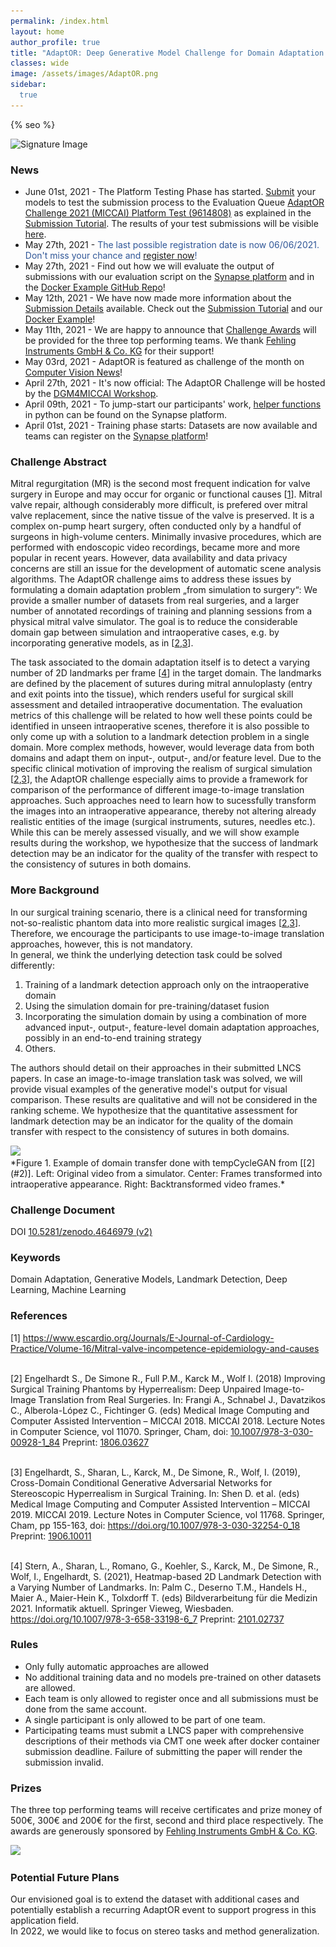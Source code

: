 ```yaml
---
permalink: /index.html
layout: home
author_profile: true
title: "AdaptOR: Deep Generative Model Challenge for Domain Adaptation in Surgery"
classes: wide
image: /assets/images/AdaptOR.png
sidebar:
  true
---
```

{% seo %}

<div class="centered">
  <img class="centered-image" src="/assets/images/SignatureImage.jpg" alt="Signature Image" srcset="/assets/images/SignatureImage.jpg 1541w, /assets/images/SignatureImage-medium.jpg 1017w, /assets/images/SignatureImage-small.jpg 509w, /assets/images/SignatureImage-mini.jpg 154w" sizes="50vw">
</div>

### <a id="News" class="uncolored_link">News </a>
<ul>
<li> June 01st, 2021 - The Platform Testing Phase has started. <a href="https://adaptor2021.github.io/submissiondetails/">Submit</a> your models to test the submission process to the Evaluation Queue <a href="https://www.synapse.org/#!Synapse:syn25314439/challenge/">AdaptOR Challenge 2021 (MICCAI) Platform Test (9614808)</a> as explained in the <a href="https://www.synapse.org/#!Synapse:syn25314439/wiki/610471">Submission Tutorial</a>. The results of your test submissions will be visible <a href="https://www.synapse.org/#!Synapse:syn25314439/wiki/609452">here</a>.</li>
<div class="smaller-text">
<li> May 27th, 2021 - <span style="color: #2f5697;">The last possible registration date is now 06/06/2021. Don't miss your chance and <a href="https://adaptor2021.github.io/registration/">register now</a>!</span></li>
<li> May 27th, 2021 - Find out how we will evaluate the output of submissions with our evaluation script on the <a href="https://www.synapse.org/#!Synapse:syn25806839">Synapse platform</a> and in the <a href="https://github.com/Cardio-AI/adaptor_docker_example/blob/main/evaluation.py">Docker Example GitHub Repo</a>!</li>
<li> May 12th, 2021 - We have now made more information about the <a href="https://adaptor2021.github.io/submissiondetails/">Submission Details</a> available. Check out the <a href="https://www.synapse.org/#!Synapse:syn25314439/wiki/610471">Submission Tutorial</a> and our <a href="https://github.com/Cardio-AI/adaptor_docker_example">Docker Example</a>!</li>
<li> May 11th, 2021 - We are happy to announce that <a href="#Prizes">Challenge Awards</a> will be provided for the three top performing teams. We thank <a href="https://www.fehling-instruments.de/">Fehling Instruments GmbH & Co. KG</a> for their support!</li>
<li> May 03rd, 2021 - AdaptOR is featured as challenge of the month on <a href="https://www.rsipvision.com/ComputerVisionNews-2021May/20/">Computer Vision News</a>!  </li>
<li> April 27th, 2021 - It's now official: The AdaptOR Challenge will be hosted by the <a href="https://dgm4miccai.github.io/">DGM4MICCAI Workshop</a>.  </li>
<li> April 09th, 2021 - To jump-start our participants' work, <a href="https://www.synapse.org/#!Synapse:syn25470804"> helper functions </a> in python can be found on the Synapse platform.  </li>
<li> April 01st, 2021 - Training phase starts: Datasets are now available and teams can register on the <a href="https://www.synapse.org/#!Synapse:syn25314439">Synapse platform</a>! </li>
</div>
</ul>

### <a id="Challenge_Abstract" class="uncolored_link">Challenge Abstract </a>
Mitral regurgitation (MR) is the second most frequent indication for valve surgery in Europe and may occur for organic or functional causes [[1](#1)]. Mitral valve repair, although considerably more difficult, is prefered over mitral valve replacement, since the native tissue of the valve is preserved. It is a complex on-pump heart surgery, often conducted only by a handful of surgeons in high-volume centers. Minimally invasive procedures, which are performed with endoscopic video recordings, became more and more popular in recent years. However, data availability and data privacy concerns are still an issue for the development of automatic scene analysis algorithms. The AdaptOR challenge aims to address these issues by formulating a domain adaptation problem „from simulation to surgery“: We provide a smaller number of datasets from real surgeries, and a larger number of annotated recordings of training and planning sessions from a physical mitral valve simulator. The goal is to reduce the considerable domain gap between simulation and intraoperative cases, e.g. by incorporating generative models, as in [[2](#2),[3](#3)].

The task associated to the domain adaptation itself is to detect a varying number of 2D landmarks per frame [[4](#4)] in the target domain. The landmarks are defined by the placement of sutures during mitral annuloplasty (entry and exit points into the tissue), which renders useful for surgical skill assessment and detailed intraoperative documentation. The evaluation metrics of this challenge will be related to how well these points could be identified in unseen intraoperative scenes, therefore it is also possible to only come up with a solution to a landmark detection problem in a single domain. More complex methods, however, would leverage data from both domains and adapt them on input-, output-, and/or feature level. Due to the specific clinical motivation of improving the realism of surgical simulation [[2](#2),[3](#3)], the AdaptOR challenge especially aims to provide a framework for comparison of the performance of different image-to-image translation approaches. Such approaches need to learn how to sucessfully transform the images into an intraoperative appearance, thereby not altering already realistic entities of the image (surgical instruments, sutures, needles etc.). While this can be merely assessed visually, and we will show example results during the workshop, we hypothesize that the success of landmark detection may be an indicator for the quality of the transfer with respect to the consistency of sutures in both domains.


### <a id="More_Background" class="uncolored_link">More Background </a>
In our surgical training scenario, there is a clinical need for transforming not-so-realistic phantom data into more realistic surgical images [[2](#2),[3](#3)]. Therefore, we encourage the participants to use image-to-image translation approaches, however, this is not mandatory.  
In general, we think the underlying detection task could be solved differently:

1. Training of a landmark detection approach only on the intraoperative domain
2. Using the simulation domain for pre-training/dataset fusion
3. Incorporating the simulation domain by using a combination of more advanced input-, output-, feature-level domain adaptation approaches, possibly in an end-to-end training strategy
4. Others.

The authors should detail on their approaches in their submitted LNCS papers.
In case an image-to-image translation task was solved, we will provide visual examples of the generative model's output for visual comparison. These results are qualitative and will not be considered in the ranking scheme. We hypothesize that the quantitative assessment for landmark detection may be an indicator for the quality of the domain transfer with respect to the consistency of sutures in both domains.

<div class="centered"><img src="/assets/images/example-medium.gif" srcset="/assets/images/example-medium.gif 1014w, /assets/images/example-small.gif 507w, /assets/images/example-mini.gif 154w" sizes="50vw"></div>
*Figure 1. Example of domain transfer done with tempCycleGAN from [[2](#2)]. Left: Original video from a simulator. Center: Frames transformed into intraoperative appearance. Right: Backtransformed video frames.*

### <a id="Challenge_Document" class="uncolored_link">Challenge Document</a>

DOI <a href="https://zenodo.org/record/4646979#.YGMXXD9CQ2w">10.5281/zenodo.4646979 (v2)</a>

### <a id="Keywords" class="uncolored_link">Keywords</a>
<div class="smaller-text">
Domain Adaptation, Generative Models, Landmark Detection, Deep Learning, Machine Learning
</div>

### <a id="References" class="uncolored_link">References</a>
<div class="smaller-text">
[<a id="1">1</a>] <a href="https://www.escardio.org/Journals/E-Journal-of-Cardiology-Practice/Volume-16/Mitral-valve-incompetence-epidemiology-and-causes">https://www.escardio.org/Journals/E-Journal-of-Cardiology-Practice/Volume-16/Mitral-valve-incompetence-epidemiology-and-causes</a><br><br>

[<a id="2">2</a>] Engelhardt S., De Simone R., Full P.M., Karck M., Wolf I. (2018) Improving Surgical Training Phantoms by Hyperrealism: Deep Unpaired Image-to-Image Translation from Real Surgeries. In: Frangi A., Schnabel J., Davatzikos C., Alberola-López C., Fichtinger G. (eds) Medical Image Computing and Computer Assisted Intervention – MICCAI 2018. MICCAI 2018. Lecture Notes in Computer Science, vol 11070. Springer, Cham, doi: <a href="https://doi.org/10.1007/978-3-030-00928-1_84">10.1007/978-3-030-00928-1_84</a> Preprint: <a href="https://arxiv.org/abs/1806.03627">1806.03627</a><br><br>

[<a id="3">3</a>] Engelhardt, S., Sharan, L., Karck, M., De Simone, R., Wolf, I. (2019), Cross-Domain Conditional Generative Adversarial Networks for Stereoscopic Hyperrealism in Surgical Training. In: Shen D. et al. (eds) Medical Image Computing and Computer Assisted Intervention – MICCAI 2019. MICCAI 2019. Lecture Notes in Computer Science, vol 11768. Springer, Cham, pp 155-163, doi: <a href="https://doi.org/10.1007/978-3-030-32254-0_18">https://doi.org/10.1007/978-3-030-32254-0_18</a> Preprint: <a href="https://arxiv.org/abs/1906.10011">1906.10011</a> <br><br>

[<a id="4">4</a>] Stern, A., Sharan, L., Romano, G.,  Koehler, S., Karck, M.,  De Simone, R.,  Wolf, I., Engelhardt, S. (2021), Heatmap-based 2D Landmark Detection with a Varying Number of Landmarks. In: Palm C., Deserno T.M., Handels H., Maier A., Maier-Hein K., Tolxdorff T. (eds) Bildverarbeitung für die Medizin 2021. Informatik aktuell. Springer Vieweg, Wiesbaden. <a href="https://doi.org/10.1007/978-3-658-33198-6_7">https://doi.org/10.1007/978-3-658-33198-6_7</a>
Preprint: <a href="https://arxiv.org/abs/2101.02737">2101.02737</a>
</div>

### <a id="Rules" class="uncolored_link">Rules</a>
- Only fully automatic approaches are allowed
- No additional training data and no models pre-trained on other datasets are allowed.
- Each team is only allowed to register once and all submissions must be done from the same account.
- A single participant is only allowed to be part of one team.
- Participating teams must submit a LNCS paper with comprehensive descriptions of their methods via CMT one week after docker container submission deadline. Failure of submitting the paper will render the submission invalid.

### <a id="Prizes" class="uncolored_link">Prizes</a>
The three top performing teams will receive certificates and prize money of 500€, 300€ and 200€ for the first, second and third place respectively. The awards are generously sponsored by [Fehling Instruments GmbH & Co. KG](https://www.fehling-instruments.de).
<div class="centered" ><a href="https://www.fehling-instruments.de"><img style="width:15vw" src="/assets/images/FI-KG_logo.jpg" srcset="/assets/images/FI-KG_logo.jpg 3779w, /assets/images/FI-KG_logo-medium.jpg 2494w, /assets/images/FI-KG_logo-small.jpg 1247w, /assets/images/FI-KG_logo-mini.jpg 378w" sizes="50vw"></a></div>

### <a id="Potential_Future_Plans" class="uncolored_link">Potential Future Plans</a>
Our envisioned goal is to extend the dataset with additional cases and potentially establish a recurring AdaptOR event to support progress in this application field.  
In 2022, we would like to focus on stereo tasks and method generalization.
